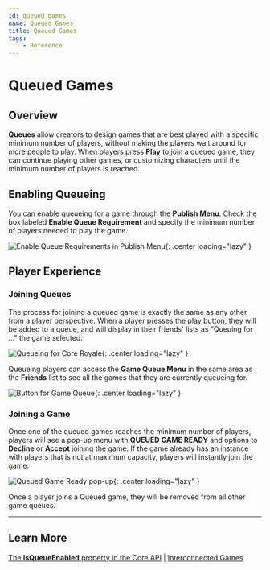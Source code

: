 ```yaml
---
id: queued_games
name: Queued Games
title: Queued Games
tags:
    - Reference
---
```


# Queued Games

## Overview

**Queues** allow creators to design games that are best played with a specific minimum number of players, without making the players wait around for more people to play. When players press **Play** to join a queued game, they can continue playing other games, or customizing characters until the minimum number of players is reached.

## Enabling Queueing

You can enable queueing for a game through the **Publish Menu**. Check the box labeled **Enable Queue Requirement** and specify the minimum number of players needed to play the game.

![Enable Queue Requirements in Publish Menu](../img/Queues/Queueing_EnableQueueRequirement.png){: .center loading="lazy" }

## Player Experience

### Joining Queues

The process for joining a queued game is exactly the same as any other from a player perspective. When a player presses the play button, they will be added to a queue, and will display in their friends' lists as "Queuing for ..." the game selected.

![Queueing for Core Royale](../img/Queues/Queueing_PlayerInQueue.png){: .center loading="lazy" }

Queueing players can access the **Game Queue Menu** in the same area as the **Friends** list to see all the games that they are currently queueing for.

![Button for Game Queue](../img/Queues/Queueing_AccessGameQueueMenu.png){: .center loading="lazy" }

### Joining a Game

Once one of the queued games reaches the minimum number of players, players will see a pop-up menu with **QUEUED GAME READY** and options to **Decline** or **Accept** joining the game. If the game already has an instance with players that is not at maximum capacity, players will instantly join the game.

![Queued Game Ready pop-up](../img/Queues/Queueing_QueuedGameReady.png){: .center loading="lazy" }

Once a player joins a Queued game, they will be removed from all other game queues.

---

## Learn More

[The **isQueueEnabled** property in the Core API](../api/coregameinfo.md) | [Interconnected Games](interconnected_games.md)
